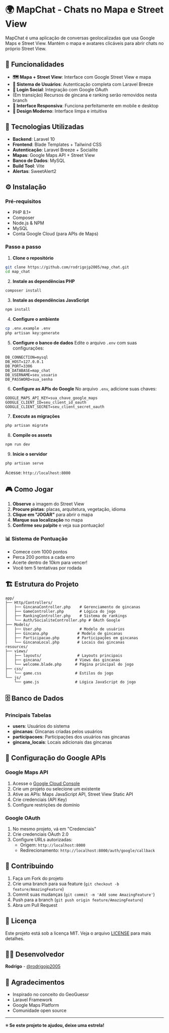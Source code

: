 # 🌍 MapChat - Chats no Mapa e Street View

MapChat é uma aplicação de conversas geolocalizadas que usa Google Maps e Street View. Mantém o mapa e avatares clicáveis para abrir chats no próprio Street View.

## 🎯 Funcionalidades

- **🗺️ Mapa + Street View**: Interface com Google Street View e mapa
- **👤 Sistema de Usuários**: Autenticação completa com Laravel Breeze
- **🔑 Login Social**: Integração com Google OAuth
- (Em transição) Recursos de gincana e ranking serão removidos nesta branch
- **📱 Interface Responsiva**: Funciona perfeitamente em mobile e desktop
- **🎨 Design Moderno**: Interface limpa e intuitiva

## 🚀 Tecnologias Utilizadas

- **Backend**: Laravel 10
- **Frontend**: Blade Templates + Tailwind CSS
- **Autenticação**: Laravel Breeze + Socialite
- **Mapas**: Google Maps API + Street View
- **Banco de Dados**: MySQL
- **Build Tool**: Vite
- **Alertas**: SweetAlert2

## ⚙️ Instalação

### Pré-requisitos
- PHP 8.1+
- Composer
- Node.js & NPM
- MySQL
- Conta Google Cloud (para APIs de Maps)

### Passo a passo

1. **Clone o repositório**
```bash
git clone https://github.com/rodrigojp2005/map_chat.git
cd map_chat
```

2. **Instale as dependências PHP**
```bash
composer install
```

3. **Instale as dependências JavaScript**
```bash
npm install
```

4. **Configure o ambiente**
```bash
cp .env.example .env
php artisan key:generate
```

5. **Configure o banco de dados**
Edite o arquivo `.env` com suas configurações:
```env
DB_CONNECTION=mysql
DB_HOST=127.0.0.1
DB_PORT=3306
DB_DATABASE=map_chat
DB_USERNAME=seu_usuario
DB_PASSWORD=sua_senha
```

6. **Configure as APIs do Google**
No arquivo `.env`, adicione suas chaves:
```env
GOOGLE_MAPS_API_KEY=sua_chave_google_maps
GOOGLE_CLIENT_ID=seu_client_id_oauth
GOOGLE_CLIENT_SECRET=seu_client_secret_oauth
```

7. **Execute as migrações**
```bash
php artisan migrate
```

8. **Compile os assets**
```bash
npm run dev
```

9. **Inicie o servidor**
```bash
php artisan serve
```

Acesse: `http://localhost:8000`

## 🎮 Como Jogar

1. **Observe** a imagem do Street View
2. **Procure pistas**: placas, arquitetura, vegetação, idioma
3. **Clique em "JOGAR"** para abrir o mapa
4. **Marque sua localização** no mapa
5. **Confirme seu palpite** e veja sua pontuação!

### 📊 Sistema de Pontuação
- Comece com 1000 pontos
- Perca 200 pontos a cada erro
- Acerte dentro de 10km para vencer!
- Você tem 5 tentativas por rodada

## 🏗️ Estrutura do Projeto

```
app/
├── Http/Controllers/
│   ├── GincanaController.php    # Gerenciamento de gincanas
│   ├── GameController.php       # Lógica do jogo
│   ├── RankingController.php    # Sistema de rankings
│   └── Auth/SocialiteController.php # OAuth Google
├── Models/
│   ├── User.php                 # Modelo de usuários
│   ├── Gincana.php             # Modelo de gincanas
│   ├── Participacao.php        # Participações em gincanas
│   └── GincanaLocal.php        # Locais das gincanas
resources/
├── views/
│   ├── layouts/                # Layouts principais
│   ├── gincana/               # Views das gincanas
│   └── welcome.blade.php      # Página principal do jogo
├── css/
│   └── game.css               # Estilos do jogo
└── js/
    └── game.js                # Lógica JavaScript do jogo
```

## 🗄️ Banco de Dados

### Principais Tabelas
- **users**: Usuários do sistema
- **gincanas**: Gincanas criadas pelos usuários
- **participacoes**: Participações dos usuários nas gincanas
- **gincana_locais**: Locais adicionais das gincanas

## 🔧 Configuração do Google APIs

### Google Maps API
1. Acesse o [Google Cloud Console](https://console.cloud.google.com/)
2. Crie um projeto ou selecione um existente
3. Ative as APIs: Maps JavaScript API, Street View Static API
4. Crie credenciais (API Key)
5. Configure restrições de domínio

### Google OAuth
1. No mesmo projeto, vá em "Credenciais"
2. Crie credenciais OAuth 2.0
3. Configure URLs autorizadas:
   - Origem: `http://localhost:8000`
   - Redirecionamento: `http://localhost:8000/auth/google/callback`

## 🤝 Contribuindo

1. Faça um Fork do projeto
2. Crie uma branch para sua feature (`git checkout -b feature/AmazingFeature`)
3. Commit suas mudanças (`git commit -m 'Add some AmazingFeature'`)
4. Push para a branch (`git push origin feature/AmazingFeature`)
5. Abra um Pull Request

## 📝 Licença

Este projeto está sob a licença MIT. Veja o arquivo [LICENSE](LICENSE) para mais detalhes.

## 👨‍💻 Desenvolvedor

**Rodrigo** - [@rodrigojp2005](https://github.com/rodrigojp2005)

## 🙏 Agradecimentos

- Inspirado no conceito do GeoGuessr
- Laravel Framework
- Google Maps Platform
- Comunidade open source

---

**⭐ Se este projeto te ajudou, deixe uma estrela!**

